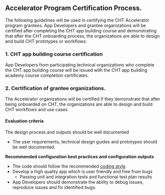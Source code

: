 ## Accelerator Program Certification Process.
The following guidelines will be used in certifying the CHT Accelerator program grantees. App Developers and grantee organizations will be certified after completing the CHT app building course and demonstrating that after the CHT onboarding process, the organizations are able to design and build CHT prototypes or workflows. 

### 1. CHT app building course certification
App Developers from participating technical organizations who complete the CHT app building course will be issued with the CHT app building academy course completion certificates.

### 2. Certification of grantee organizations.
The Accelerator organizations will be certified if they demonstrate that after being onboarded on CHT, the organizations are able to design and build CHT workflows and use cases

#### Evaluation criteria 
The design process and outputs should be well documented
- The user requirements, technical design guides and prototypes should be well documented.
  
**Recommended configuration best practices and configuration outputs**
- The code should follow the recommended [coding style](https://github.com/medic/cht-accelerator#readme).
- Develop a high quality app which is user friendly and free from bugs
  - Passing unit and integration tests and functional test plan results 
- App Developers should demonstrate the ability to debug issues, reproduce issues and fix identified bugs.
